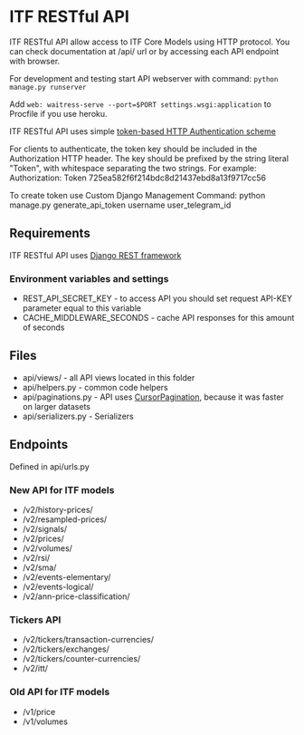 # ITF RESTful API

ITF RESTful API allow access to ITF Core Models using HTTP protocol.
You can check documentation at /api/ url or by accessing each API endpoint with browser.

For development and testing start API webserver with command:
`python manage.py runserver`

Add `web: waitress-serve --port=$PORT settings.wsgi:application` to Procfile if you use heroku.


ITF RESTful API uses simple [token-based HTTP Authentication scheme](https://www.django-rest-framework.org/api-guide/authentication/#tokenauthentication)

For clients to authenticate, the token key should be included in the Authorization HTTP header.
The key should be prefixed by the string literal "Token", with whitespace separating the two strings.
For example:
Authorization: Token 725ea582f6f214bdc8d21437ebd8a13f9717cc56

To create token use Custom Django Management Command:
python manage.py generate_api_token username user_telegram_id

## Requirements

ITF RESTful API uses [Django REST framework](https://github.com/encode/django-rest-framework/tree/master)

### Environment variables and settings

* REST_API_SECRET_KEY - to access API you should set request API-KEY parameter equal to this variable
* CACHE_MIDDLEWARE_SECONDS - cache API responses for this amount of seconds 


## Files
* api/views/ - all API views located in this folder
* api/helpers.py - common code helpers
* api/paginations.py - API uses [CursorPagination](http://www.django-rest-framework.org/api-guide/pagination/#cursorpagination), because it was faster on larger datasets
* api/serializers.py - Serializers

## Endpoints
Defined in api/urls.py

### New API for ITF models
* /v2/history-prices/
* /v2/resampled-prices/
* /v2/signals/
* /v2/prices/
* /v2/volumes/
* /v2/rsi/
* /v2/sma/
* /v2/events-elementary/
* /v2/events-logical/
* /v2/ann-price-classification/

### Tickers API
* /v2/tickers/transaction-currencies/
* /v2/tickers/exchanges/
* /v2/tickers/counter-currencies/
* /v2/itt/

### Old API for ITF models
* /v1/price
* /v1/volumes
